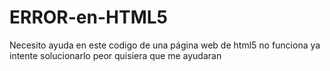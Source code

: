 # ERROR-en-HTML5
Necesito ayuda en este codigo de una página web de html5 no funciona ya intente solucionarlo peor quisiera que me ayudaran
